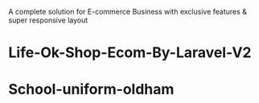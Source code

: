 A complete solution for E-commerce Business with exclusive features & super responsive layout
# Life-Ok-Shop-Ecom-By-Laravel-V2
# School-uniform-oldham
